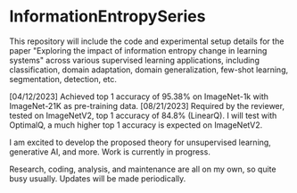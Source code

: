 # InformationEntropySeries
This repository will include the code and experimental setup details for the paper "Exploring the impact of information entropy change in learning systems" across various supervised learning applications, including classification, domain adaptation, domain generalization, few-shot learning, segmentation, detection, etc.

[04/12/2023] Achieved top 1 accuracy of 95.38% on ImageNet-1k with ImageNet-21K as pre-training data.
[08/21/2023] Required by the reviewer, tested on ImageNetV2, top 1 accuracy of 84.8% (LinearQ). I will test with OptimalQ, a much higher top 1 accuracy is expected on ImageNetV2.

I am excited to develop the proposed theory for unsupervised learning, generative AI, and more. Work is currently in progress.

Research, coding, analysis, and maintenance are all on my own, so quite busy usually. Updates will be made periodically.
